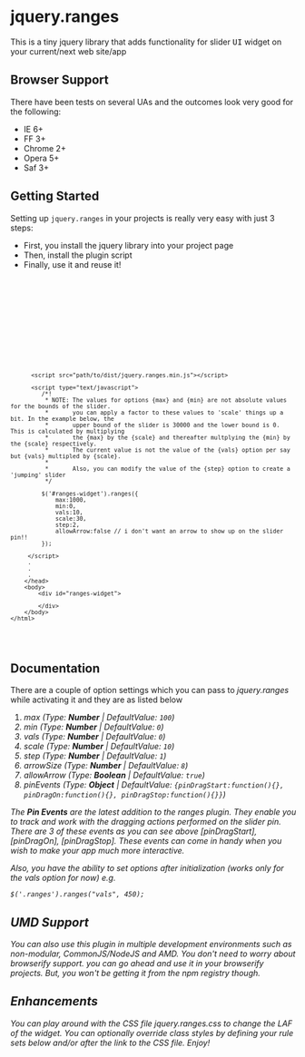  jquery.ranges
 ==============

This is a tiny jquery library that adds functionality for slider <tt>UI</tt> widget on your current/next web site/app


## Browser Support

There have been tests on several UAs and the outcomes look very good for the following:

* IE 6+
* FF 3+
* Chrome 2+
* Opera 5+
* Saf 3+

## Getting  Started

Setting up `jquery.ranges` in your projects is really very easy with just 3 steps:

* First, you install the jquery library into your project page
* Then, install the plugin script 
* Finally, use it and reuse it! 

<pre class="language-javascript">
 <code>
  <!DOCTYPE html>
    <html lang="en" dir="ltr">
        <head>
          <meta charset="utf-8" />
		  <title> jQuery Ranges Plugin v0.0.4 </title>
		  
		  <link href="path/to/dist/jquery.ranges.min.css" rel="stylesheet" type="text/css" />
		  
          <script src="path/to/lib/jquery.js"></script> 
          <script src="path/to/dist/jquery.ranges.min.js"></script>
		  
		  <script type="text/javascript">
	         /*!
			  * NOTE: The values for options {max} and {min} are not absolute values for the bounds of the slider. 
              *       you can apply a factor to these values to 'scale' things up a bit. In the example	below, the 		  
			  *       upper bound of the slider is 30000 and the lower bound is 0. This is calculated by multiplying 
			  *       the {max} by the {scale} and thereafter multplying the {min} by the {scale} respectively. 
			  *       The current value is not the value of the {vals} option per say but {vals} multipled by {scale}. 
              *
			  *       Also, you can modify the value of the {step} option to create a 'jumping' slider
			  */
	 
	         $('#ranges-widget').ranges({
			     max:1000,
				 min:0,
	             vals:10,
		         scale:30,
				 step:2,
		         allowArrow:false // i don't want an arrow to show up on the slider pin!!
	         });
			
		 </script>
		 .
		 .
		 .
        </head>
	    <body>
		    <div id="ranges-widget">
			
			</div>
		</body>
	</html>	
  </code>
</pre>
  
## Documentation 

There are a couple of option settings which you can pass to *jquery.ranges* while activating it and they are as listed below
 
 1. <em>max<em> (Type: **Number** | DefaultValue: `100`)
 2. <em>min</em> (Type: **Number** | DefaultValue: `0`)
 3. <em>vals</em> (Type: **Number** | DefaultValue: `0`)
 4. <em>scale</em> (Type: **Number** | DefaultValue: `10`)
 5. <em>step</em> (Type: **Number** | DefaultValue: `1`)
 6. <em>arrowSize</em> (Type: **Number** | DefaultValue: `8`)
 7. <em>allowArrow</em> (Type: **Boolean** | DefaultValue: `true`)
 8. <em>pinEvents</em> (Type: **Object** | DefaultValue: `{pinDragStart:function(){}, pinDragOn:function(){}, pinDragStop:function(){}}`)
 
The **Pin Events** are the latest addition to the ranges plugin. They enable you to track and work with the dragging actions performed
on the slider *pin*. There are 3 of these events as you can see above [pinDragStart], [pinDragOn], [pinDragStop]. These events can come
in handy when you wish to make your app much more interactive. 

Also, you have the ability to set options after initialization (works only for the *vals* option for now) e.g. 

`$('.ranges').ranges("vals", 450);`

## UMD Support

You can also use this plugin in multiple development environments such as  non-modular, CommonJS/NodeJS and AMD. You don't need to worry
about browserify support. you can go ahead and use it in your browserify projects. But, you won't be getting it from the npm registry though.

## Enhancements

You can play around with the CSS file *jquery.ranges.css* to change the LAF of the widget. You can optionally override class styles
by defining your rule sets below and/or after the link to the CSS file. Enjoy!
 
